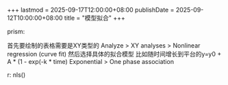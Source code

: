 +++
lastmod = 2025-09-17T12:00:00+08:00
publishDate = 2025-09-12T10:00:00+08:00
title = "模型拟合"
+++


prism:

首先要绘制的表格需要是XY类型的
Analyze > XY analyses > Nonlinear regression (curve fit)
然后选择具体的拟合模型
比如随时间增长到平台的y=y0 + A * (1 - exp(-k * time)
Exponential > One phase association

r:
nls()